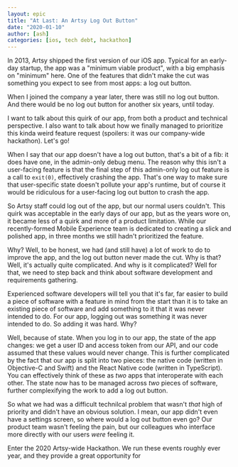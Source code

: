 ```yaml
---
layout: epic
title: "At Last: An Artsy Log Out Button"
date: "2020-01-10"
author: [ash]
categories: [ios, tech debt, hackathon]
---
```


In 2013, Artsy shipped the first version of our iOS app. Typical for an early-day startup, the app was a "minimum
viable product", with a big emphasis on "minimum" here. One of the features that didn't make the cut was something
you expect to see from most apps: a log out button.

When I joined the company a year later, there was still no log out button. And there would be no log out button for
another six years, until today.

I want to talk about this quirk of our app, from both a product and technical perspective. I also want to talk
about how we finally managed to prioritize this kinda weird feature request (spoilers: it was our company-wide
hackathon). Let's go!

<!-- more -->

When I say that our app doesn't have a log out button, that's a bit of a fib: it does have one, in the admin-only
debug menu. The reason why this isn't a user-facing feature is that the final step of this admin-only log out
feature is a call to `exit(0)`, effectively crashing the app. That's one way to make sure that user-specific state
doesn't pollute your app's runtime, but of course it would be ridiculous for a user-facing log out button to crash
the app.

So Artsy staff could log out of the app, but our normal users couldn't. This quirk was acceptable in the early days
of our app, but as the years wore on, it became less of a quirk and more of a product limitation. While our
recently-formed Mobile Experience team is dedicated to creating a slick and polished app, in three months we still
hadn't prioritized the feature.

Why? Well, to be honest, we had (and still have) a lot of work to do to improve the app, and the log out button
never made the cut. Why is that? Well, it's actually quite complicated. And why is it complicated? Well for that,
we need to step back and think about software development and requirements gathering.

Experienced software developers will tell you that it's far, far easier to build a piece of software with a feature
in mind from the start than it is to take an existing piece of software and add something to it that it was never
intended to do. For our app, logging out was something it was never intended to do. So adding it was hard. Why?

Well, because of state. When you log in to our app, the state of the app changes: we get a user ID and access token
from our API, and our code assumed that these values would never change. This is further complicated by the fact
that our app is split into two pieces: the native code (written in Objective-C and Swift) and the React Native code
(written in TypeScript). You can effectively think of these as _two_ apps that interoperate with each other. The
state now has to be managed across _two_ pieces of software, further complexifying the work to add a log out
button.

So what we had was a difficult technilcal problem that wasn't _that_ high of priority and didn't have an obvious
solution. I mean, our app didn't even have a settings screen, so where would a log out button even go? Our product
team wasn't feeling the pain, but our colleagues who interface more directly with our users _were_ feeling it.

Enter the 2020 Artsy-wide Hackathon. We run these events roughly ever year, and they provide a great opportunity
for
